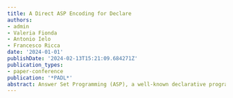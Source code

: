 ```yaml
---
title: A Direct ASP Encoding for Declare
authors:
- admin
- Valeria Fionda
- Antonio Ielo
- Francesco Ricca
date: '2024-01-01'
publishDate: '2024-02-13T15:21:09.684271Z'
publication_types:
- paper-conference
publication: '*PADL*'
abstract: Answer Set Programming (ASP), a well-known declarative programming paradigm, has recently found practical application in Process Mining, particularly in tasks involving declarative specifications of business processes. Declare is the most popular declarative process modeling language. It provides a way to model processes by sets of constraints, expressed in Linear Temporal Logic over Finite Traces (LTLf), that valid traces must satisfy. Existing ASP-based solutions encode a Declare constraint by the corresponding LTLf formula or its equivalent automaton, derived using well-established techniques. In this paper, we propose a novel encoding for Declare constraints, which models their semantics directly as ASP rules, without resorting to intermediate representations. We evaluate the effectiveness of the novel approach on two Process Mining tasks by comparing it to alternative ASP encodings and a Python library for Declare.
---
```

